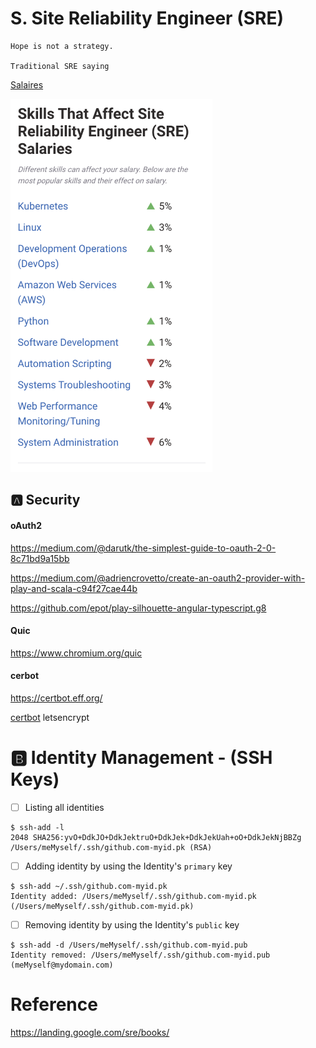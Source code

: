 # S. Site Reliability Engineer (SRE)


    Hope is not a strategy.

    Traditional SRE saying


[Salaires](https://www.payscale.com/research/US/Job=Site_Reliability_Engineer_(SRE)/Salary)

<img src="images/SRE-Skills.png" width=323 height=597></img>

## :a: Security

#### oAuth2

https://medium.com/@darutk/the-simplest-guide-to-oauth-2-0-8c71bd9a15bb

https://medium.com/@adriencrovetto/create-an-oauth2-provider-with-play-and-scala-c94f27cae44b


https://github.com/epot/play-silhouette-angular-typescript.g8

#### Quic

https://www.chromium.org/quic


#### cerbot

https://certbot.eff.org/

[certbot](certbot) letsencrypt


# :b: Identity Management - (SSH Keys) 

- [ ] Listing all identities

```
$ ssh-add -l
2048 SHA256:yvO+DdkJO+DdkJektruO+DdkJek+DdkJekUah+oO+DdkJekNjBBZg /Users/meMyself/.ssh/github.com-myid.pk (RSA)
```

- [ ] Adding identity by using the Identity's `primary` key

```
$ ssh-add ~/.ssh/github.com-myid.pk 
Identity added: /Users/meMyself/.ssh/github.com-myid.pk (/Users/meMyself/.ssh/github.com-myid.pk)
```

- [ ] Removing identity by using the Identity's `public` key


```
$ ssh-add -d /Users/meMyself/.ssh/github.com-myid.pub 
Identity removed: /Users/meMyself/.ssh/github.com-myid.pub (meMyself@mydomain.com)
```


# Reference

https://landing.google.com/sre/books/


